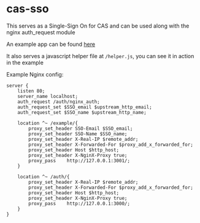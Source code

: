 cas-sso
=======

This serves as a Single-Sign On for CAS and can be used along with the nginx auth_request module

An example app can be found [here](https://github.com/felicity-buzz-2k16/cas-sso-example)

It also serves a javascript helper file at `/helper.js`, you can see it in action in the example

Example Nginx config:

```
server {
    listen 80;
    server_name localhost;
    auth_request /auth/nginx_auth;
    auth_request_set $SSO_email $upstream_http_email;
    auth_request_set $SSO_name $upstream_http_name;

    location ^~ /example/{
        proxy_set_header SSO-Email $SSO_email;
        proxy_set_header SSO-Name $SSO_name;
        proxy_set_header X-Real-IP $remote_addr;
        proxy_set_header X-Forwarded-For $proxy_add_x_forwarded_for;
        proxy_set_header Host $http_host;
        proxy_set_header X-NginX-Proxy true;
        proxy_pass    http://127.0.0.1:3001/;
    }

    location ^~ /auth/{
        proxy_set_header X-Real-IP $remote_addr;
        proxy_set_header X-Forwarded-For $proxy_add_x_forwarded_for;
        proxy_set_header Host $http_host;
        proxy_set_header X-NginX-Proxy true;
        proxy_pass    http://127.0.0.1:3000/;
    }
}
```
